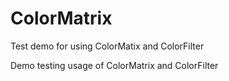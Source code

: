 # ColorMatrix
Test demo for using ColorMatix and ColorFilter

Demo testing usage of ColorMatrix and ColorFilter
